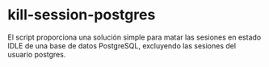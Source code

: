 # kill-session-postgres
El script proporciona una solución simple para matar las sesiones en estado IDLE de una base de datos PostgreSQL, excluyendo las sesiones del usuario postgres.
